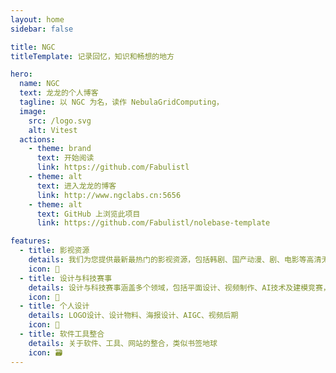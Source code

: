 ```yaml
---
layout: home
sidebar: false

title: NGC
titleTemplate: 记录回忆，知识和畅想的地方

hero:
  name: NGC
  text: 龙龙的个人博客
  tagline: 以 NGC 为名，读作 NebulaGridComputing，
  image:
    src: /logo.svg
    alt: Vitest
  actions:
    - theme: brand
      text: 开始阅读
      link: https://github.com/Fabulistl
    - theme: alt
      text: 进入龙龙的博客
      link: http://www.ngclabs.cn:5656
    - theme: alt
      text: GitHub 上浏览此项目
      link: https://github.com/Fabulistl/nolebase-template

features:
  - title: 影视资源
    details: 我们为您提供最新最热门的影视资源，包括韩剧、国产动漫、剧、电影等高清无广告内容。（有偿,根据资源情况需要收费）
    icon: 🌈
  - title: 设计与科技赛事
    details: 设计与科技赛事涵盖多个领域，包括平面设计、视频制作、AI技术及建模竞赛，为全球创作者提供展示才华的舞台。这些赛事不仅激发创意，还促进创新与行业交流，吸引广泛参与者。
    icon: 📃
  - title: 个人设计
    details: LOGO设计、设计物料、海报设计、AIGC、视频后期
    icon: 🚀
  - title: 软件工具整合
    details: 关于软件、工具、网站的整合，类似书签地球
    icon: 🗃
---
```


<HomePage />
